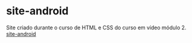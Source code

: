 # site-android
Site criado durante o curso de HTML e CSS do curso em vídeo módulo 2.
[site-android](https://tiago-ro.github.io/site-android/index.html)